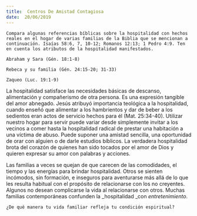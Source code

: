 ```yaml
---
title:  Centros De Amistad Contagiosa
date:  20/06/2019
---
```


`Compara algunas referencias bíblicas sobre la hospitalidad con hechos reales en el hogar de varias familias de la Biblia que se mencionan a continuación. Isaías 58:6, 7, 10-12; Romanos 12:13; 1 Pedro 4:9. Ten en cuenta los atributos de la hospitalidad manifestados.`

`Abraham y Sara (Gén. 18:1-8)`

`Rebeca y su familia (Gén. 24:15-20; 31-33)`

`Zaqueo (Luc. 19:1-9)`

La hospitalidad satisface las necesidades básicas de descanso, alimentación y compañerismo de otra persona. Es una expresión tangible del amor abnegado. Jesús atribuyó importancia teológica a la hospitalidad, cuando enseñó que alimentar a los hambrientos y dar de beber a los sedientos eran actos de servicio hechos para él (Mat. 25:34-40). Utilizar nuestro hogar para servir puede variar desde simplemente invitar a los vecinos a comer hasta la hospitalidad radical de prestar una habitación a una víctima de abuso. Puede suponer una amistad sencilla, una oportunidad de orar con alguien o de darle estudios bíblicos. La verdadera hospitalidad brota del corazón de quienes han sido tocados por el amor de Dios y quieren expresar su amor con palabras y acciones.

Las familias a veces se quejan de que carecen de las comodidades, el tiempo y las energías para brindar hospitalidad. Otros se sienten incómodos, sin formación, e inseguros para aventurarse más allá de lo que les resulta habitual con el propósito de relacionarse con los no creyentes. Algunos no desean complicarse la vida al relacionarse con otros. Muchas familias contemporáneas confunden la _hospitalidad _con _entretenimiento_.

`¿De qué manera tu vida familiar refleja tu condición espiritual?`